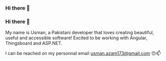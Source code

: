 ### Hi there 👋

### Hi there 👋
My name is Usman, a Pakistani developer that loves creating beautiful, useful and accessible software! Excited to be working with Angular, Thingsboard and ASP.NET.

I can be reached on my personnal email usman.azam173@gmail.com 🙃📫


